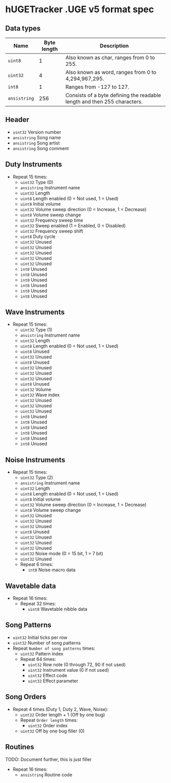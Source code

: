 ﻿# hUGETracker .UGE v5 format spec
## Data types

| Name | Byte length | Description |
|--|--|--|
| `uint8` | 1 | Also known as char, ranges from 0 to 255.|
| `uint32` | 4 | Also known as word, ranges from 0 to 4,294,967,295. |
| `int8` | 1 | Ranges from -127 to 127.|
| `ansistring` | 256 | Consists of a byte defining the readable length and then 255 characters. |

## Header
 - `uint32` Version number
 - `ansistring` Song name
 - `ansistring` Song artist
 - `ansistring` Song comment

## Duty Instruments

 - Repeat 15 times:
	 - `uint32` Type (0)
	 - `ansistring` Instrument name
	 - `uint32` Length
	 - `uint8` Length enabled (0 = Not used, 1  = Used) 
	 - `uint8` Initial volume
	 - `uint32` Volume sweep direction (0 = Increase, 1 = Decrease)
	 - `uint8` Volume sweep change
	 - `uint32` Frequency sweep time
	 - `uint32` Sweep enabled (1 = Enabled, 0 = Disabled)
	 - `uint32` Frequency sweep shift
	 - `uint8` Duty cycle
	 - `uint32` Unused
	 - `uint32` Unused
	 - `uint32` Unused
	 - `uint32` Unused
	 - `uint32` Unused
	 - `int8` Unused
	 - `int8` Unused
	 - `int8` Unused
	 - `int8` Unused
	 - `int8` Unused
	 - `int8` Unused

## Wave Instruments

 - Repeat 15 times:
	 - `uint32` Type (1)
	 - `ansistring` Instrument name
	 - `uint32` Length
	 - `uint8` Length enabled (0 = Not used, 1  = Used) 
	 - `uint8` Unused
	 - `uint32` Unused
	 - `uint8` Unused
	 - `uint32` Unused
	 - `uint32` Unused
	 - `uint32` Unused
	 - `uint8` Unused
	 - `uint32` Volume
	 - `uint32` Wave index
	 - `uint32` Unused
	 - `uint32` Unused
	 - `uint32` Unused
	 - `int8` Unused
	 - `int8` Unused
	 - `int8` Unused
	 - `int8` Unused
	 - `int8` Unused
	 - `int8` Unused

## Noise Instruments

 - Repeat 15 times:
	 - `uint32` Type (2)
	 - `ansistring` Instrument name
	 - `uint32` Length
	 - `uint8` Length enabled (0 = Not used, 1  = Used) 
	 - `uint8` Initial volume
	 - `uint32` Volume sweep direction (0 = Increase, 1 = Decrease)
	 - `uint8` Volume sweep change
	 - `uint32` Unused
	 - `uint32` Unused
	 - `uint32` Unused
	 - `uint8` Unused
	 - `uint32` Unused
	 - `uint32` Unused
	 - `uint32` Unused
	 - `uint32` Noise mode (0 = 15 bit, 1 = 7 bit)
	 - `uint32` Unused
	 - Repeat 6 times:
		 - `int8` Noise macro data

## Wavetable data
 - Repeat 16 times:
	 - Repeat 32 times:
		 - `uint8` Wavetable nibble data

## Song Patterns
 - `uint32` Initial ticks per row
 - `uint32` Number of song patterns
 - Repeat `Number of song patterns` times:
	 - `uint32` Pattern index
	 - Repeat 64 times:
		 - `uint32` Row note (0 through 72, 90 if not used)
		 - `uint32` Instrument value (0 if not used)
		 - `uint32` Effect code
		 - `uint32` Effect parameter

## Song Orders
 - Repeat 4 times (Duty 1, Duty 2, Wave, Noise):
	 - `uint32` Order length + 1 (Off by one bug)
	 - Repeat `Order length` times:
		 - `uint32` Order index
	 - `uint32` Off by one bug filler (0)

## Routines
TODO: Document further, this is just filler
 - Repeat 16 times:
	 - `ansistring` Routine code

		

